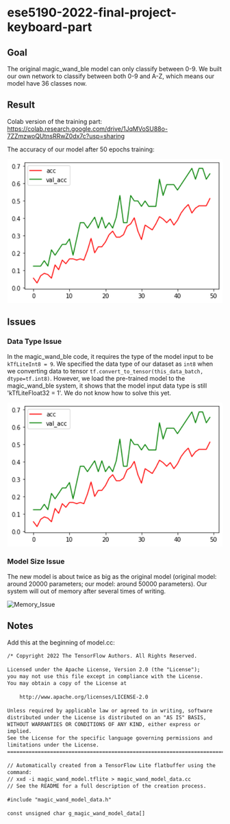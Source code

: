 # ese5190-2022-final-project-keyboard-part

## Goal
The original magic_wand_ble model can only classify between 0-9. We built our own network to classify between both 0-9 and A-Z, which means our model have 36 classes now.

## Result
Colab version of the training part: https://colab.research.google.com/drive/1JqMVoSU88o-7ZZmzwoQUtnsRRwZ0dx7c?usp=sharing

The accuracy of our model after 50 epochs training:

<img src="./images/keyboard_model_acc_epochs_50.png" alt="Accuracy" width="600"/>

## Issues
### Data Type Issue
In the magic_wand_ble code, it requires the type of the model input to be `kTfLiteInt8 = 9`. We specified the data type of our dataset as `int8` when we converting data to tensor `tf.convert_to_tensor(this_data_batch, dtype=tf.int8)`. However, we load the pre-trained model to the magic_wand_ble system, it shows that the model input data type is still 'kTfLiteFloat32 = 1'. We do not know how to solve this yet.

<img src="./images/keyboard_model_acc_epochs_50.png" alt="Data_Type_Issue" width="600"/>

### Model Size Issue
The new model is about twice as big as the original model (original model: around 20000 parameters; our model: around 50000 parameters). Our system will out of memory after several times of writing.

<img src="./images/out_of_memory_issue.png.png" alt="Memory_Issue" width="600"/>

## Notes
Add this at the beginning of model.cc:

```
/* Copyright 2022 The TensorFlow Authors. All Rights Reserved.

Licensed under the Apache License, Version 2.0 (the "License");
you may not use this file except in compliance with the License.
You may obtain a copy of the License at

    http://www.apache.org/licenses/LICENSE-2.0

Unless required by applicable law or agreed to in writing, software
distributed under the License is distributed on an "AS IS" BASIS,
WITHOUT WARRANTIES OR CONDITIONS OF ANY KIND, either express or implied.
See the License for the specific language governing permissions and
limitations under the License.
==============================================================================*/

// Automatically created from a TensorFlow Lite flatbuffer using the command:
// xxd -i magic_wand_model.tflite > magic_wand_model_data.cc
// See the README for a full description of the creation process.

#include "magic_wand_model_data.h"

const unsigned char g_magic_wand_model_data[]
```
